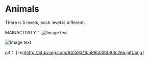# Animals
There is 5 levels, each level is different.

MAINACTIVITY：
![Image text](http://chuantu.biz/t6/286/1523796407x-1404781066.png)

![Image text](http://chuantu.biz/t6/286/1523796523x-1404781066.png)

gif：
[img]http://i4.bvimg.com/641593/1b599b00b083c2eb.gif[/img]
